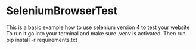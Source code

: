 # SeleniumBrowserTest
This is a basic example how to use selenium version 4 to test your website
To run it go into your terminal and make sure .venv is activated. Then run pip install -r requirements.txt
